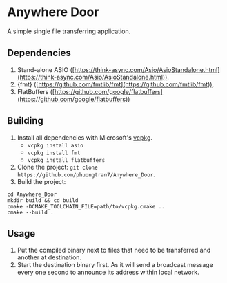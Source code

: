 # Anywhere Door

A simple single file transferring application. 

## Dependencies
1. Stand-alone ASIO ([https://think-async.com/Asio/AsioStandalone.html](https://think-async.com/Asio/AsioStandalone.html)).
2. {fmt} ([https://github.com/fmtlib/fmt](https://github.com/fmtlib/fmt)).
3. FlatBuffers ([https://github.com/google/flatbuffers](https://github.com/google/flatbuffers))

## Building
1. Install all dependencies with Microsoft's <a href="https://github.com/Microsoft/vcpkg">vcpkg</a>.
    * `vcpkg install asio`
    * `vcpkg install fmt`
    * `vcpkg install flatbuffers`
2. Clone the project: `git clone https://github.com/phuongtran7/Anywhere_Door`.
3. Build the project:
```
cd Anywhere_Door
mkdir build && cd build
cmake -DCMAKE_TOOLCHAIN_FILE=path/to/vcpkg.cmake ..
cmake --build .
```

## Usage
1. Put the compiled binary next to files that need to be transferred and another at destination.
2. Start the destination binary first. As it will send a broadcast message every one second to announce its address within local network.